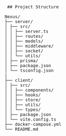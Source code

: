 <pre lang="markdown"> ## Project Structure 

Nexus/
├── server/
│ ├── src/
│ │ ├── server.ts
│ │ ├── routes/
│ │ ├── models/
│ │ ├── middleware/
│ │ ├── socket/
│ │ └── utils/
│ ├── prisma/
│ ├── package.json
│ └── tsconfig.json
|
├── client/
│ ├── src/
│ │ ├── components/
│ │ ├── hooks/
│ │ ├── store/
│ │ ├── utils/
│ │ └── types/
│ ├── package.json
│ └── vite.config.ts
├── docker-compose.yml
└── README.md </pre>
